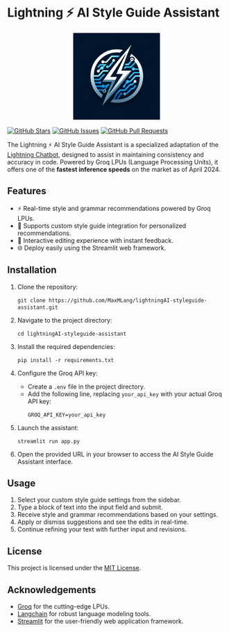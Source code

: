 # Lightning ⚡️ AI Style Guide Assistant

<p align="center">
  <img src="assets/logo.png" alt="AI Style Guide Assistant Logo" width="200" height="200">
</p>

[![GitHub Stars](https://img.shields.io/github/stars/MaxMLang/lightningAI-styleguide-assistant?style=social)](https://github.com/MaxMLang/lightningAI-styleguide-assistant/stargazers)
[![GitHub Issues](https://img.shields.io/github/issues/MaxMLang/lightningAI-styleguide-assistant)](https://github.com/MaxMLang/lightningAI-styleguide-assistant/issues)
[![GitHub Pull Requests](https://img.shields.io/github/issues-pr/MaxMLang/lightningAI-styleguide-assistant)](https://github.com/MaxMLang/lightningAI-styleguide-assistant/pulls)

The Lightning ⚡️ AI Style Guide Assistant is a specialized adaptation of the [Lightning Chatbot](https://github.com/MaxMLang/lightningfast-ai-chat), designed to assist in maintaining consistency and accuracy in code. Powered by Groq LPUs (Language Processing Units), it offers one of the **fastest inference speeds** on the market as of April 2024.

## Features

- ⚡ Real-time style and grammar recommendations powered by Groq LPUs.
- 📘 Supports custom style guide integration for personalized recommendations.
- 💬 Interactive editing experience with instant feedback.
- 🌐 Deploy easily using the Streamlit web framework.

## Installation

1. Clone the repository:
   ```
   git clone https://github.com/MaxMLang/lightningAI-styleguide-assistant.git
   ```
2. Navigate to the project directory:
   ```
   cd lightningAI-styleguide-assistant
   ```
3. Install the required dependencies:
   ```
   pip install -r requirements.txt
   ```
4. Configure the Groq API key:
   - Create a `.env` file in the project directory.
   - Add the following line, replacing `your_api_key` with your actual Groq API key:
     ```
     GROQ_API_KEY=your_api_key
     ```

5. Launch the assistant:
   ```
   streamlit run app.py
   ```

6. Open the provided URL in your browser to access the AI Style Guide Assistant interface.

## Usage

1. Select your custom style guide settings from the sidebar.
2. Type a block of text into the input field and submit.
3. Receive style and grammar recommendations based on your settings.
4. Apply or dismiss suggestions and see the edits in real-time.
5. Continue refining your text with further input and revisions.

## License

This project is licensed under the [MIT License](LICENSE).

## Acknowledgements

- [Groq](https://groq.com) for the cutting-edge LPUs.
- [Langchain](https://github.com/hwchase17/langchain) for robust language modeling tools.
- [Streamlit](https://streamlit.io) for the user-friendly web application framework.


